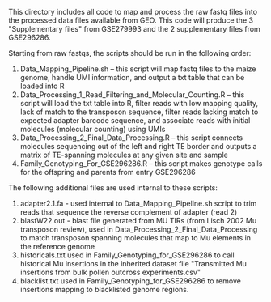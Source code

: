 This directory includes all code to map and process the raw fastq files into the processed data files available from GEO. This code will produce the 3 "Supplementary files" from GSE279993 and the 2 supplementary files from GSE296286. 

Starting from raw fastqs, the scripts should be run in the following order:
1. Data_Mapping_Pipeline.sh – this script will map fastq files to the maize genome, handle UMI information, and output a txt table that can be loaded into R
2. Data_Processing_1_Read_Filtering_and_Molecular_Counting.R – this script will load the txt table into R, filter reads with low mapping quality, lack of match to the transposon sequence, filter reads lacking match to expected adapter barcode sequence, and associate reads with initial molecules (molecular counting) using UMIs
3. Data_Processing_2_Final_Data_Processing.R – this script connects molecules sequencing out of the left and right TE border and outputs a matrix of TE-spanning molecules at any given site and sample
4. Family_Genotyping_For_GSE296286.R – this script makes genotype calls for the offspring and parents from entry GSE296286

The following additional files are used internal to these scripts:
1. adapter2.1.fa - used internal to Data_Mapping_Pipeline.sh script to trim reads that sequence the reverse complement of adapter (read 2)
2. blastW22.out - blast file generated from MU TIRs (from Lisch 2002 Mu transposon review), used in Data_Processing_2_Final_Data_Processing to match transposon spanning molecules that map to Mu elements in the reference genome
3. historicals.txt used in Family_Genotyping_for_GSE296286 to call historical Mu insertions in the inherited dataset file "Transmitted Mu insertions from bulk pollen outcross experiments.csv"
4. blacklist.txt used in Family_Genotyping_for_GSE296286 to remove insertions mapping to blacklisted genome regions. 



